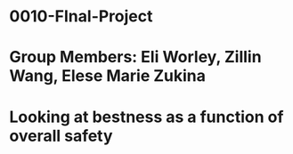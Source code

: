 # 0010-FInal-Project
# Group Members: Eli Worley, Zillin Wang, Elese Marie Zukina
# Looking at bestness as a function of overall safety
